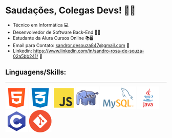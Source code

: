 # Saudações, Colegas Devs! 🖖👾 #

* Técnico em Informática 💻
* Desenvolvedor de Software Back-End 👨‍💻
* Estudante da Alura Cursos Online 📚🖥️
* Email para Contato: sandror.desouza847@gmail.com 📧
* Linkedin: https://www.linkedin.com/in/sandro-rosa-de-souza-02a5bb241/ 🤵

## Linguagens/Skills: ##
___
[![html_logo](html.png)](https://developer.mozilla.org/pt-BR/docs/Web/HTML)
[![css_logo](css.png)](https://developer.mozilla.org/pt-BR/docs/Web/CSS)
[![javascript_logo](javascript.png)](https://developer.mozilla.org/pt-BR/docs/Web/JavaScript)
[![php_logo](php.png)](https://www.php.net)
[![sql_logo](mysql.png)](https://www.mysql.com)
[![java_logo](java.png)](https://www.java.com/pt-BR/)
[![c_logo](c.png)](https://docs.microsoft.com/pt-br/cpp/c-language/?view=msvc-170)
[![git_logo](git.png)](https://git-scm.com)
